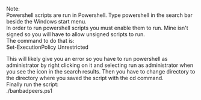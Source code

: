 Note:   
Powershell scripts are run in Powershell. Type powershell in the search bar beside the Windows start menu.  
In order to run powershell scripts you must enable them to run. Mine isn't signed so you will have to allow unsigned scripts to run.  
The command to do that is:  
Set-ExecutionPolicy Unrestricted

This will likely give you an error so you have to run powershell as administrator by right clicking on it and selecting run as administrator when you see the icon in the search results.
Then you have to change directory to the directory where you saved the script with the cd command.  
Finally run the script:  
./banbadpeers.ps1
